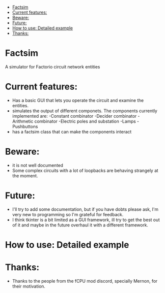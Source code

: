 - [Factsim](#org656c89b)
- [Current features:](#org0dfb227)
- [Beware:](#orge5f96ea)
- [Future:](#org5361b1a)
- [How to use: Detailed example](#org0dd3593)
- [Thanks:](#orgf270810)


<a id="org656c89b"></a>

# Factsim

A simulator for Factorio circuit network entities


<a id="org0dfb227"></a>

# Current features:

-   Has a basic GUI that lets you operate the circuit and examine the entities.
-   simulates the output of different componets. The components currently implemented are: -Constant combinator -Decider combinator -Arithmetic combinator -Electric poles and substation -Lamps -Pushbuttons
-   has a factsim class that can make the components interact


<a id="orge5f96ea"></a>

# Beware:

-   it is not well documented
-   Some complex circuits with a lot of loopbacks are behaving strangely at the moment.


<a id="org5361b1a"></a>

# Future:

-   I'll try to add some documentation, but if you have dobts please ask, I'm very new to programming so I'm grateful for feedback.
-   I think tkinter is a bit limited as a GUI framework, ill try to get the best out of it and maybe in the future overhaul it with a different framework.


<a id="org0dd3593"></a>

# How to use: Detailed example


<a id="orgf270810"></a>

# Thanks:

-   Thanks to the people from the fCPU mod discord, specially Mernon, for their motivation.
